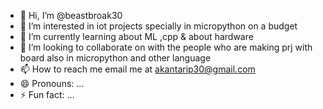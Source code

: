 - 👋 Hi, I’m @beastbroak30
- 👀 I’m interested in iot projects specially in micropython on a budget 
- 🌱 I’m currently learning about ML ,cpp & about hardware
- 💞️ I’m looking to collaborate on with the people who are making prj with board also in  micropython and other language 
- 📫 How to reach me email me at akantarip30@gmail.com
- 😄 Pronouns: ...
- ⚡ Fun fact: ...

<!---
beastbroak30/beastbroak30 is a ✨ special ✨ repository because its `README.md` (this file) appears on your GitHub profile.
You can click the Preview link to take a look at your changes.
--->
